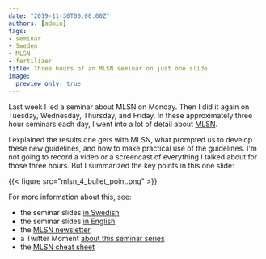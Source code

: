 ```yaml
---
date: "2019-11-30T00:00:00Z"
authors: [admin]
tags:
- seminar
- Sweden
- MLSN
- fertilizer
title: Three hours of an MLSN seminar on just one slide
image:
  preview_only: true
---
```


Last week I led a seminar about MLSN on Monday. Then I did it again on Tuesday, Wednesday, Thursday, and Friday. In these approximately three hour seminars each day, I went into a lot of detail about [MLSN](https://www.asianturfgrass.com/2018-02-03-new-mlsn-cheat-sheet/). 

I explained the results one gets with MLSN, what prompted us to develop these new guidelines, and how to make practical use of the guidelines. I'm not going to record a video or a screencast of everything I talked about for those three hours. But I summarized the key points in this one slide:

{{< figure src="mlsn_4_bullet_point.png" >}}

For more information about this, see:

* the seminar slides [in Swedish](https://speakerdeck.com/micahwoods/mlsn-and-grasnaring)
* the seminar slides [in English](https://speakerdeck.com/micahwoods/mlsn-and-turfgrass-nutrition)
* the [MLSN newsletter](http://www.subscribepage.com/mlsn)
* a Twitter Moment [about this seminar series](https://twitter.com/i/moments/1200794990982631424?s=13)
* the [MLSN cheat sheet](https://www.asianturfgrass.com/2018-02-03-new-mlsn-cheat-sheet/)


